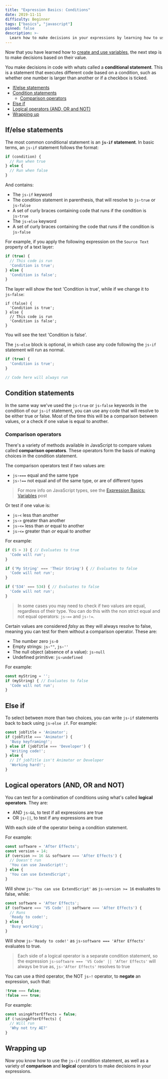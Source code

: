 ```yaml
---
title: "Expression Basics: Conditions"
date: 2019-11-11
difficulty: Beginner
tags: ["basics", "javascript"]
pinned: false
description: >-
  Learn how to make decisions in your expressions by learning how to use JavaScript conditionals and logical operators.
---
```


[MDN Referance]: https://developer.mozilla.org/en-US/docs/Learn/JavaScript/Building_blocks/conditionals

Now that you have learned how to [create and use variables](../basics-variables), the next step is to make decisions based on their value.

You make decisions in code with whats called a **conditional statement**. This is a statement that executes different code based on a condition, such as whether one number is larger than another or if a checkbox is ticked.

- [If/else statements](#ifelse-statements)
- [Condition statements](#condition-statements)
  - [Comparison operators](#comparison-operators)
- [Else if](#else-if)
- [Logical operators (AND, OR and NOT)](#logical-operators-and-or-and-not)
- [Wrapping up](#wrapping-up)

## If/else statements

The most common conditional statement is an **`js›if` statement**. In basic terms, an `js›if` statement follows the format:

```js
if (condition) {
  // Run when true
} else {
  // Run when false
}
```

And contains:

- The `js›if` keyword
- The condition statement in parenthesis, that will resolve to `js›true` or `js›false`
- A set of curly braces containing code that runs if the condition is `js›true`
- The `js›else` keyword
- A set of curly braces containing the code that runs if the condition is `js›false`

For example, if you apply the following expression on the `Source Text` property of a text layer:

```js
if (true) {
  // This code is run
  'Condition is true';
} else {
  'Condition is false';
}
```

The layer will show the text 'Condition is true', while if we change it to `js›false`:

```js{1}
if (false) {
  'Condition is true';
} else {
  // This code is run
  'Condition is false';
}
```

You will see the text 'Condition is false'.

The `js›else` block is optional, in which case any code following the `js›if` statement will run as normal.

```js
if (true) {
  'Condition is true';
}

// Code here will always run
```

## Condition statements

In the same way we've used the `js›true` or `js›false` keywords in the condition of our `js›if` statement, you can use any code that will resolve to be either true or false. Most of the time this will be a comparison between values, or a check if one value is equal to another.

### Comparison operators

There's a variety of methods available in JavaScript to compare values called **comparison operators**. These operators form the basis of making choices in the condition statement.

The comparison operators test if two values are:

- `js›===` equal and the same type
- `js›!==` not equal and of the same type, or are of different types

> For more info on JavaScript types, see the [Expression Basics: Variables](../basics-variables/index.md) post

Or test if one value is:

- `js›<` less than another
- `js›>` greater than another
- `js›<=` less than *or* equal to another
- `js›<=` greater than *or* equal to another

For example:

```js
if (5 > 3) { // Evaluates to true
  'Code will run';
}

if ('My String' === 'Their String') { // Evaluates to false
  'Code will not run';
}

if ('534' === 534) { // Evaluates to false
  'Code will not run';
}

```

> In some cases you may need to check if two values are equal, regardless of their type. You can do this with the non strict equal and not equal operators: `js›==` and `js›!=`.

Certain values are considered *falsy* as they will always resolve to false, meaning you can test for them without a comparison operator. These are:

- The number zero `js›0`
- Empty strings: `js›""`, `js›''`
- The null object (absence of a value): `js›null`
- Undefined primitive: `js›undefined`

For example:

```js
const myString = '';
if (myString) { // Evaluates to false
  'Code will not run';
}
```

## Else if

To select between more than two choices, you can write `js›if` statements back to back using `js›else if`. For example:

```js
const jobTitle = 'Animator';
if (jobTitle === 'Animator') {
  'Busy keyframing!'; 
} else if (jobTitle === 'Developer') {
  'Writing code!';
} else {
  // If jobTitle isn't Animator or Developer
  'Working hard!';
}
```

## Logical operators (AND, OR and NOT)

You can test for a combination of conditions using what's called **logical operators**. They are:

- AND `js›&&`, to test if all expressions are true
- OR `js›||`, to test if any expressions are true

With each side of the operator being a condition statement.

For example:

```js
const software = 'After Effects';
const version = 14;
if (version >= 16 && software === 'After Effects') {
  // Doesn't run
  'You can use JavaScript!';
} else {
  'You can use ExtendScript';
}
```

Will show `js›'You can use ExtendScript'` as `js›version >= 16` evaluates to false, while:

```js
const software = 'After Effects';
if (software === 'VS Code' || software === 'After Effects') {
  // Runs
  'Ready to code!';
} else {
  'Busy working';
}
```

Will show `js›'Ready to code!'` as `js›software === 'After Effects'` evaluates to true.

> Each side of a logical operator is a separate condition statement, so the expression `js›software === 'VS Code' || 'After Effects'` will always be true as, `js›'After Effects'` resolves to true

You can use a third operator, the NOT `js›!` operator, to **negate** an expression, such that:

```js
!true === false;
!false === true;
```

For example:

```js
const usingAfterEffects = false;
if (!usingAfterEffects) {
  // Will run
  'Why not try AE?'
}
```

## Wrapping up

Now you know how to use the `js›if` condition statement, as well as a variety of **comparison** and **logical** operators to make decisions in your expressions.
